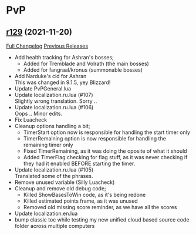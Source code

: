 # <DBM> PvP

## [r129](https://github.com/DeadlyBossMods/DBM-PvP/tree/r129) (2021-11-20)
[Full Changelog](https://github.com/DeadlyBossMods/DBM-PvP/compare/r128...r129) [Previous Releases](https://github.com/DeadlyBossMods/DBM-PvP/releases)

- Add health tracking for Ashran's bosses;  
    - Added for Tremblade and Volrath (the main bosses)  
    - Added for fangraal/kronus (summonable bosses)  
- Add Narduke's cid for Ashran  
    This was changed in 9.1.5, yey Blizzard!  
- Update PvPGeneral.lua  
- Update localization.ru.lua (#107)  
    Slightly wrong translation. Sorry ..  
- Update localization.ru.lua (#106)  
    Oops .. Minor edits.  
- Fix Luacheck  
- Cleanup options handling a bit;  
    - TimerStart option now is responsible for handling the start timer only  
    - TimerRemaining option is now responsible for handling the remaining timer only  
    - Fixed TimerRemaining, as it was doing the oposite of what it should  
    - Added TimerFlag checking for flag stuff, as it was never checking if they had it enabled BEFORE starting the timer.  
- Update localization.ru.lua (#105)  
    Translated some of the phrases.  
- Remove unused variable (Silly Luacheck)  
- Cleanup and remove old debug code;  
    - Killed ShowBasesToWin code, as it's being redone  
    - Killed estimated points frame, as it was unused  
    - Removed old missing score reminder, as we have all the scores  
- Update localization.en.lua  
- bump classic toc while testing my new unified cloud based source code folder across multiple computers  
